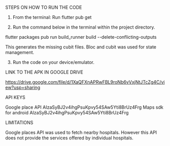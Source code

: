 

STEPS ON HOW TO RUN THE CODE     

1. From the terminal: Run flutter pub get
   
2. Run the command below in the terminal within the project directory.

flutter packages pub run build_runner build --delete-conflicting-outputs

This generates the missing cubit files. Bloc and cubit was used for state management.

3. Run the code on your device/emulator.


LINK TO THE APK IN GOOGLE DRIVE  

https://drive.google.com/file/d/1XaQFXnAPRwFBL9roNb6vVxjNtJTcZg4C/view?usp=sharing 


API KEYS

Google place API AIzaSyBJ2v4ihgPsuKpvy54SAw5Yti8BrUz4Frg
Maps sdk for android AIzaSyBJ2v4ihgPsuKpvy54SAw5Yti8BrUz4Frg

LIMITATIONS                    

Google places API was used to fetch nearby hospitals. However this API does not provide the services offered by individual hospitals.





